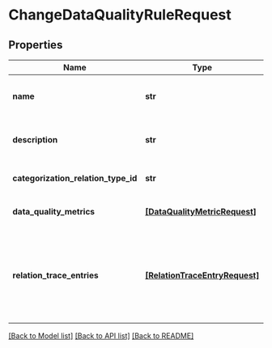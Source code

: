 # ChangeDataQualityRuleRequest

## Properties
Name | Type | Description | Notes
------------ | ------------- | ------------- | -------------
**name** | **str** | The new name for the data quality rule. | [optional] 
**description** | **str** | The new description for the data quality rule. | [optional] 
**categorization_relation_type_id** | **str** | The ID of the categorization relation type. | [optional] 
**data_quality_metrics** | [**[DataQualityMetricRequest]**](DataQualityMetricRequest.md) | The list of data quality metrics. | [optional] 
**relation_trace_entries** | [**[RelationTraceEntryRequest]**](RelationTraceEntryRequest.md) | The list of relation trace entries that describes relations along which the data quality result is calculated. | [optional] 

[[Back to Model list]](../README.md#documentation-for-models) [[Back to API list]](../README.md#documentation-for-api-endpoints) [[Back to README]](../README.md)


